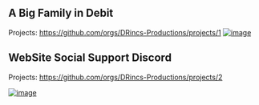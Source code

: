 ## A Big Family in Debit
Projects: https://github.com/orgs/DRincs-Productions/projects/1
[![image](https://user-images.githubusercontent.com/67595890/212488654-6a435e5f-0270-40ad-b37d-ac4f31c2e8d8.png)](https://github.com/orgs/DRincs-Productions/projects/1)

## WebSite Social Support Discord
Projects: https://github.com/orgs/DRincs-Productions/projects/2

[![image](https://user-images.githubusercontent.com/67595890/212488765-10a26a4d-a64a-41d1-a978-897111e9d446.png)](https://github.com/orgs/DRincs-Productions/projects/2)
